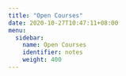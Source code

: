 ```yaml
---
title: "Open Courses"
date: 2020-10-27T10:47:11+08:00
menu:
  sidebar:
    name: Open Courses
    identifier: notes
    weight: 400
---
```


